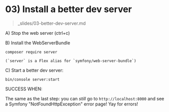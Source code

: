 # 03) Install a better dev server
> _slides/03-better-dev-server.md

A) Stop the web server (ctrl+c)

B) Install the WebServerBundle

    composer require server

    (`server` is a Flex alias for `symfony/web-server-bundle`)

C) Start a better dev server:

    bin/console server:start

SUCCESS WHEN:

The same as the last step: you can *still* go to
`http://localhost:8000` and see a Symfony "NotFoundHttpException"
error page! Yay for errors!
